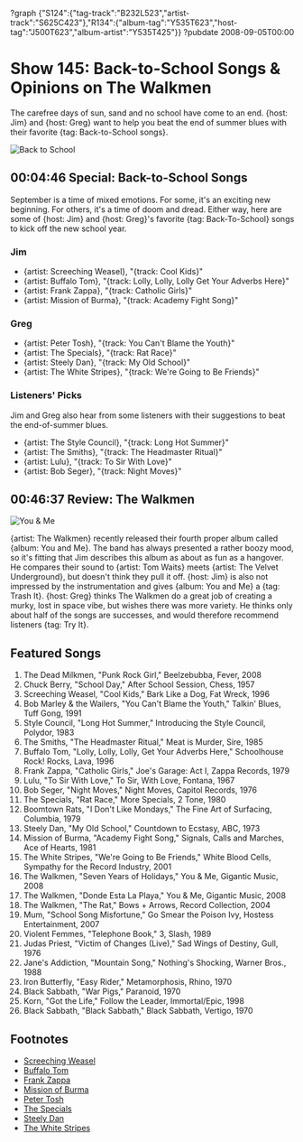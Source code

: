 ?graph {"S124":{"tag-track":"B232L523","artist-track":"S625C423"},"R134":{"album-tag":"Y535T623","host-tag":"J500T623","album-artist":"Y535T425"}}
?pubdate 2008-09-05T00:00

# Show 145: Back-to-School Songs & Opinions on The Walkmen
The carefree days of sun, sand and no school have come to an end. {host: Jim} and {host: Greg} want to help you beat the end of summer blues with their favorite {tag: Back-to-School songs}. 

![Back to School](http://static.soundopinions.org/images/2008/back_to_school.jpg)

## 00:04:46 Special: Back-to-School Songs
September is a time of mixed emotions. For some, it's an exciting new beginning. For others, it's a time of doom and dread. Either way, here are some of {host: Jim} and {host: Greg}'s favorite {tag: Back-To-School} songs to kick off the new school year.

### Jim 
- {artist: Screeching Weasel}, "{track: Cool Kids}"
- {artist: Buffalo Tom}, "{track: Lolly, Lolly, Lolly Get Your Adverbs Here}"
- {artist: Frank Zappa}, "{track: Catholic Girls}"
- {artist: Mission of Burma}, "{track: Academy Fight Song}"

### Greg
- {artist: Peter Tosh}, "{track: You Can't Blame the Youth}"
- {artist: The Specials}, "{track: Rat Race}"
- {artist: Steely Dan}, "{track: My Old School}"
- {artist: The White Stripes}, "{track: We're Going to Be Friends}"

### Listeners' Picks
Jim and Greg also hear from some listeners with their suggestions to beat the end-of-summer blues.

- {artist: The Style Council}, "{track: Long Hot Summer}"
- {artist: The Smiths}, "{track: The Headmaster Ritual}"
- {artist: Lulu}, "{track: To Sir With Love}"
- {artist: Bob Seger}, "{track: Night Moves}"

## 00:46:37 Review: The Walkmen
![You & Me](http://is3.mzstatic.com/image/thumb/Music49/v4/10/5e/42/105e42c0-feee-51c9-7900-ed4d16f837dd/source/600x600bb.jpg "5305611/1074127288")

{artist: The Walkmen} recently released their fourth proper album called {album: You and Me}. The band has always presented a rather boozy mood, so it's fitting that Jim describes this album as about as fun as a hangover. He compares their sound to {artist: Tom Waits} meets {artist: The Velvet Underground}, but doesn't think they pull it off. {host: Jim} is also not impressed by the instrumentation and gives {album: You and Me} a {tag: Trash It}. {host: Greg} thinks The Walkmen do a great job of creating a murky, lost in space vibe, but wishes there was more variety. He thinks only about half of the songs are successes, and would therefore recommend listeners {tag: Try It}.

## Featured Songs
1. The Dead Milkmen, "Punk Rock Girl," Beelzebubba, Fever, 2008
1. Chuck Berry, "School Day," After School Session, Chess, 1957
1. Screeching Weasel, "Cool Kids," Bark Like a Dog, Fat Wreck, 1996
1. Bob Marley & the Wailers, "You Can't Blame the Youth," Talkin' Blues, Tuff Gong, 1991
1. Style Council, "Long Hot Summer," Introducing the Style Council, Polydor, 1983
1. The Smiths, "The Headmaster Ritual," Meat is Murder, Sire, 1985
1. Buffalo Tom, "Lolly, Lolly, Lolly, Get Your Adverbs Here," Schoolhouse Rock! Rocks, Lava, 1996
1. Frank Zappa, "Catholic Girls," Joe's Garage: Act I, Zappa Records, 1979
1. Lulu, "To Sir With Love," To Sir, With Love, Fontana, 1967
1. Bob Seger, "Night Moves," Night Moves, Capitol Records, 1976
1. The Specials, "Rat Race," More Specials, 2 Tone, 1980
1. Boomtown Rats, "I Don't Like Mondays," The Fine Art of Surfacing, Columbia, 1979
1. Steely Dan, "My Old School," Countdown to Ecstasy, ABC, 1973
1. Mission of Burma, "Academy Fight Song," Signals, Calls and Marches, Ace of Hearts, 1981
1. The White Stripes, "We're Going to Be Friends," White Blood Cells, Sympathy for the Record Industry, 2001
1. The Walkmen, "Seven Years of Holidays," You & Me, Gigantic Music, 2008
1. The Walkmen, "Donde Esta La Playa," You & Me, Gigantic Music, 2008
1. The Walkmen, "The Rat," Bows + Arrows, Record Collection, 2004
1. Mum, "School Song Misfortune," Go Smear the Poison Ivy, Hostess Entertainment, 2007
1. Violent Femmes, "Telephone Book," 3, Slash, 1989
1. Judas Priest, "Victim of Changes (Live)," Sad Wings of Destiny, Gull, 1976
1. Jane's Addiction, "Mountain Song," Nothing's Shocking, Warner Bros., 1988
1. Iron Butterfly, "Easy Rider," Metamorphosis, Rhino, 1970
1. Black Sabbath, "War Pigs," Paranoid, 1970
1. Korn, "Got the Life," Follow the Leader, Immortal/Epic, 1998
1. Black Sabbath, "Black Sabbath," Black Sabbath, Vertigo, 1970

## Footnotes
- [Screeching Weasel](http://screechingweasel.com/news)
- [Buffalo Tom](http://www.buffalotom.com/)
- [Frank Zappa](http://www.allmusic.com/artist/frank-zappa-mn0000138699)
- [Mission of Burma](http://missionofburma.com/)
- [Peter Tosh](http://petertosh.com/)
- [The Specials](http://www.thespecials.com/the_band.html)
- [Steely Dan](http://www.steelydan.com/)
- [The White Stripes](https://thirdmanrecords.com/about/artists/the-white-stripes)
